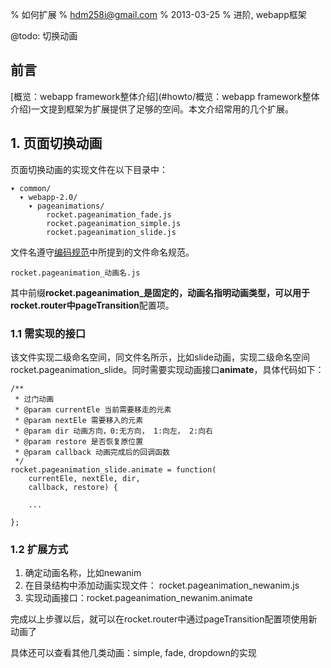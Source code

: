 % 如何扩展 
% hdm258i@gmail.com
% 2013-03-25
% 进阶, webapp框架

@todo: 切换动画

## 前言
[概览：webapp framework整体介绍](#howto/概览：webapp framework整体介绍)一文提到框架为扩展提供了足够的空间。本文介绍常用的几个扩展。

## 1. 页面切换动画

页面切换动画的实现文件在以下目录中：

    ▾ common/
      ▾ webapp-2.0/
        ▾ pageanimations/
            rocket.pageanimation_fade.js
            rocket.pageanimation_simple.js
            rocket.pageanimation_slide.js

文件名遵守[编码规范](#howto/编码规范)中所提到的文件命名规范。

    rocket.pageanimation_动画名.js

其中前缀**rocket.pageanimation_**是固定的，**动画名**指明动画类型，可以用于rocket.router中**pageTransition**配置项。

### 1.1 需实现的接口

该文件实现二级命名空间，同文件名所示，比如slide动画，实现二级命名空间rocket.pageanimation_slide。同时需要实现动画接口**animate**，具体代码如下：

    /**
     * 过门动画
     * @param currentEle 当前需要移走的元素
     * @param nextEle 需要移入的元素
     * @param dir 动画方向，0:无方向， 1:向左， 2:向右
     * @param restore 是否恢复原位置
     * @param callback 动画完成后的回调函数
     */
    rocket.pageanimation_slide.animate = function(
        currentEle, nextEle, dir, 
        callback, restore) {

        ...

    };

### 1.2 扩展方式

1. 确定动画名称，比如newanim
2. 在目录结构中添加动画实现文件： rocket.pageanimation_newanim.js
3. 实现动画接口：rocket.pageanimation_newanim.animate

完成以上步骤以后，就可以在rocket.router中通过pageTransition配置项使用新动画了

具体还可以查看其他几类动画：simple, fade, dropdown的实现



